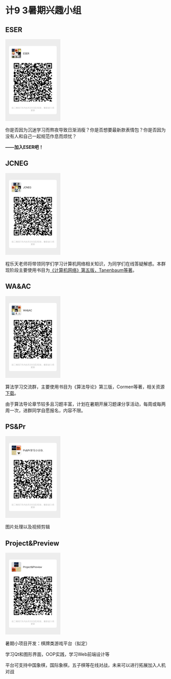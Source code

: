 # 计9 3暑期兴趣小组

## ESER

<img src="images\3.jpg" alt="ESER" style="zoom:25%;" />

你是否因为沉迷学习而熬夜导致日渐消瘦？你是否想要最新款表情包？你是否因为没有人和自己一起规范作息而烦忧？

**——加入ESER吧！**

## JCNEG

<img src="images\5.jpg" alt="JCNEG" style="zoom:25%;" />

程乐天老师将带领同学们学习计算机网络相关知识，为同学们在线答疑解惑。本群现阶段主要使用书目为[《计算机网络》第五版，Tanenbaum等著](https://cloud.tsinghua.edu.cn/d/f1d6897111ca48c994bd/)。

## WA&AC

<img src="images\4.jpg" alt="WA&AC" style="zoom:25%">

算法学习交流群，主要使用书目为《算法导论》第三版，Cormen等著，相关资源[下载](https://github.com/tkf2019/WA-AC)。

由于算法导论章节较多且习题丰富，计划在暑期开展习题课分享活动，每周或每两周一次，进群同学自愿报名，内容不限。

## PS&Pr

<img src="images\2.jpg" alt="PS&Pr" style="zoom:25%;" />

图片处理以及视频剪辑

## Project&Preview

<img src="images\1.png" alt="Project&Preview" style="zoom:25%;" />

暑期小项目开发：棋牌类游戏平台（拟定）

学习Qt和图形界面，OOP实践，学习Web前端设计等

平台可支持中国象棋，国际象棋，五子棋等在线对战，未来可以进行拓展加入人机对战
